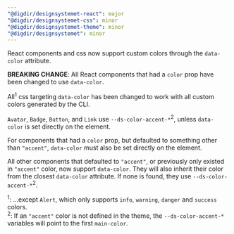 ```yaml
---
"@digdir/designsystemet-react": major
"@digdir/designsystemet-css": minor
"@digdir/designsystemet-theme": minor
"@digdir/designsystemet": minor
---
```


React components and css now support custom colors through the `data-color` attribute.

**BREAKING CHANGE**: All React components that had a `color` prop have been changed to use `data-color`.

All<sup>1</sup> css targeting `data-color` has been changed to work with all custom colors generated by the CLI.

`Avatar`, `Badge`, `Button`, and `Link` use `--ds-color-accent-*`<sup>2</sup>, unless `data-color` is set directly on the element.

For components that had a `color` prop, but defaulted to something other than `"accent"`, `data-color` must also be set directly on the element.

All other components that defaulted to `"accent"`, or previously only existed in `"accent"` color, now support `data-color`. They will also inherit their color from the closest `data-color` attribute. If none is found, they use `--ds-color-accent-*`<sup>2</sup>.

<sup>1</sup>: ...except `Alert`, which only supports `info`, `warning`, `danger` and `success` colors.  
<sup>2</sup>: If an `"accent"` color is not defined in the theme, the `--ds-color-accent-*` variables will point to the first `main-color`.
